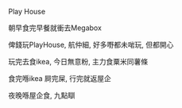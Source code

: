 Play House

朝早食完早餐就衝去Megabox

俾錢玩PlayHouse, 航仲細, 好多嘢都未啱玩, 但都開心

玩完去食ikea, 今日無意粉, 主力食粟米同薯條

食完喺ikea 屙完屎, 行完就返屋企

夜晚喺屋企食, 九點瞓
